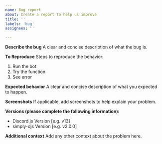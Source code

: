 ```yaml
---
name: Bug report
about: Create a report to help us improve
title: ''
labels: 'bug'
assignees: ''

---
```


**Describe the bug**
A clear and concise description of what the bug is.

**To Reproduce**
Steps to reproduce the behavior:
1. Run the bot
2. Try the function
3. See error

**Expected behavior**
A clear and concise description of what you expected to happen.

**Screenshots**
If applicable, add screenshots to help explain your problem.

**Versions (please complete the following information):**
 - Discord.js Version [e.g. v13]
 - simply-djs Version [e.g. v2.0.0]

**Additional context**
Add any other context about the problem here.
